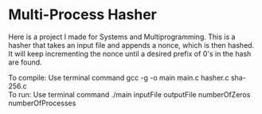 # Multi-Process Hasher

Here is a project I made for Systems and Multiprogramming. 
This is a hasher that takes an input file and appends a nonce, which is then hashed. It will keep incrementing the nonce until a desired prefix of 0's in the hash are found.

To compile: Use terminal command gcc -g -o main main.c hasher.c sha-256.c 
<br>
To run: Use terminal command ./main inputFile outputFile numberOfZeros numberOfProcesses
